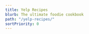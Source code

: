 ```yaml
---
title: Yelp Recipes
blurb: The ultimate foodie cookbook
path: "/yelp-recipes/"
sortPriority: 0
---
```

